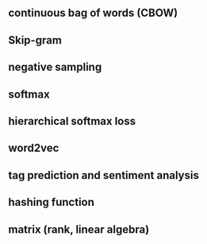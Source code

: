 ## continuous bag of words (CBOW)
## Skip-gram
## negative sampling
## softmax
## hierarchical softmax loss
## word2vec
## tag prediction and sentiment analysis
## hashing function
## matrix (rank, linear algebra)
